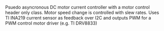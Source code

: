 Psuedo asyncronous DC motor current controller with a motor control header only class. Motor speed change is controlled with slew rates. Uses TI INA219 current sensor as feedback over I2C and outputs PWM for a PWM control motor driver (e.g. TI DRV8833)

